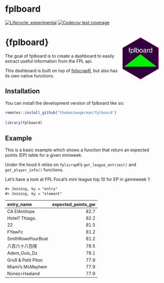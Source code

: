 
<!-- README.md is generated from README.Rmd. Please edit that file -->

# fplboard

<!-- badges: start -->

[![Lifecycle:
experimental](https://img.shields.io/badge/lifecycle-experimental-orange.svg)](https://lifecycle.r-lib.org/articles/stages.html#experimental)
[![Codecov test
coverage](https://codecov.io/gh/thomaszwagerman/fplboard/branch/main/graph/badge.svg)](https://app.codecov.io/gh/thomaszwagerman/fplboard?branch=main)
<!-- badges: end -->

# {fplboard} <img src="inst/app/www/favicon.png" align="right" width="120"/>

The goal of fplboard is to create a dashboard to easily extract useful
information from the FPL api.

This dashboard is built on top of
[fplscrapR](https://github.com/wiscostret/fplscrapR), but also has its
own native functions.

## Installation

You can install the development version of fplboard like so:

``` r
remotes::install_github("thomaszwagerman/fplboard")

library(fplboard)
```

## Example

This is a basic example which shows a function that return an expected
points (EP) table for a given miniweek.

Under the hood it relies on `fplscrapR`’s `get_league_entries()` and
`get_player_info()` functions.

Let’s have a look at FPL Focal’s mini league top 10 for EP in gameweek
1:

    #> Joining, by = "entry"
    #> Joining, by = "element"

| entry_name         | expected_points_gw |
|:-------------------|-------------------:|
| CA ElAntilope      |               82.7 |
| Hotel? Thiago.     |               82.2 |
| 22                 |               81.5 |
| FYewFc             |               81.2 |
| SmithRoweYourBoat  |               81.2 |
| 八百六十八包夜     |               78.5 |
| Adem_Ouis_Dz       |               78.1 |
| Groß & Petit Piton |               77.9 |
| Miami’s McMayhem   |               77.9 |
| Núnez\>Haaland     |               77.9 |
